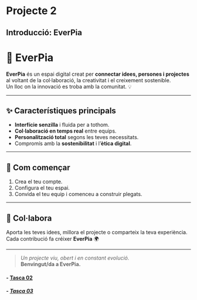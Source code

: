 # Projecte 2
## Introducció: EverPia

# 🌿 **EverPia**

**EverPia** és un espai digital creat per **connectar idees, persones i projectes** al voltant de la col·laboració, la creativitat i el creixement sostenible.  
Un lloc on la innovació es troba amb la comunitat. 💡

---

## ✨ **Característiques principals**

- **Interfície senzilla** i fluida per a tothom.  
- **Col·laboració en temps real** entre equips.  
- **Personalització total** segons les teves necessitats.  
- Compromís amb la **sostenibilitat** i l’**ètica digital**.

---

## 🚀 **Com començar**

1. Crea el teu compte.  
2. Configura el teu espai.  
3. Convida el teu equip i comenceu a construir plegats.  

---

## 🤝 **Col·labora**

Aporta les teves idees, millora el projecte o comparteix la teva experiència.  
Cada contribució fa créixer **EverPia** 🌍

---

> _Un projecte viu, obert i en constant evolució._  
> **Benvingut/da a EverPia.**


#### - [Tasca 02](t02)
##### - [Tasca 03](t03)
